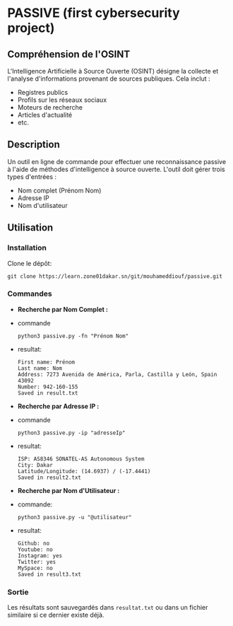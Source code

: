 # PASSIVE (first cybersecurity project)


## Compréhension de l'OSINT
L'Intelligence Artificielle à Source Ouverte (OSINT) désigne la collecte et l'analyse d'informations provenant de sources publiques. Cela inclut :

- Registres publics
- Profils sur les réseaux sociaux
- Moteurs de recherche
- Articles d'actualité
- etc.

## Description
Un outil en ligne de commande pour effectuer une reconnaissance passive à l'aide de méthodes d'intelligence à source ouverte. L'outil doit gérer trois types d'entrées :

- Nom complet (Prénom Nom)
- Adresse IP
- Nom d'utilisateur

## Utilisation

### Installation
Clone le dépôt:
```
git clone https://learn.zone01dakar.sn/git/mouhameddiouf/passive.git
```

### Commandes
- **Recherche par Nom Complet :**
- commande
    ```
    python3 passive.py -fn "Prénom Nom"
    ```
- resultat:
    ```
    First name: Prénom
    Last name: Nom
    Address: 7273 Avenida de América, Parla, Castilla y León, Spain 43092
    Number: 942-160-155
    Saved in result.txt
    ```

- **Recherche par Adresse IP :**
- commande
    ```
    python3 passive.py -ip "adresseIp"
    ```
- resultat:
    ```
    ISP: AS8346 SONATEL-AS Autonomous System
    City: Dakar
    Latitude/Longitude: (14.6937) / (-17.4441)
    Saved in result2.txt
    ```

- **Recherche par Nom d'Utilisateur :**
- commande:
    ```
    python3 passive.py -u "@utilisateur"
    ```
- resultat:
    ```
    Github: no
    Youtube: no
    Instagram: yes
    Twitter: yes
    MySpace: no
    Saved in result3.txt
    ```

### Sortie
Les résultats sont sauvegardés dans `resultat.txt` ou dans un fichier similaire si ce dernier existe déjà.
